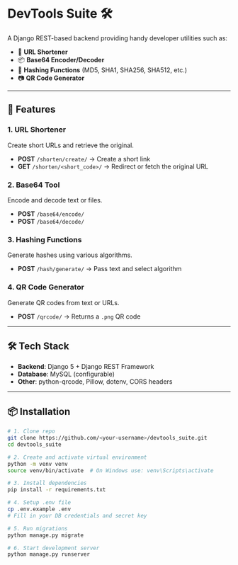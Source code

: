 # DevTools Suite 🛠️

A Django REST-based backend providing handy developer utilities such as:
- 🔗 **URL Shortener**
- 📦 **Base64 Encoder/Decoder**
- 🧾 **Hashing Functions** (MD5, SHA1, SHA256, SHA512, etc.)
- 📷 **QR Code Generator**

---

## 🚀 Features

### 1. URL Shortener
Create short URLs and retrieve the original.
- **POST** `/shorten/create/` → Create a short link
- **GET** `/shorten/<short_code>/` → Redirect or fetch the original URL

### 2. Base64 Tool
Encode and decode text or files.
- **POST** `/base64/encode/`
- **POST** `/base64/decode/`

### 3. Hashing Functions
Generate hashes using various algorithms.
- **POST** `/hash/generate/` → Pass text and select algorithm

### 4. QR Code Generator
Generate QR codes from text or URLs.
- **POST** `/qrcode/` → Returns a `.png` QR code

---

## 🛠️ Tech Stack
- **Backend**: Django 5 + Django REST Framework
- **Database**: MySQL (configurable)
- **Other**: python-qrcode, Pillow, dotenv, CORS headers

---

## 📦 Installation

```bash
# 1. Clone repo
git clone https://github.com/<your-username>/devtools_suite.git
cd devtools_suite

# 2. Create and activate virtual environment
python -m venv venv
source venv/bin/activate  # On Windows use: venv\Scripts\activate

# 3. Install dependencies
pip install -r requirements.txt

# 4. Setup .env file
cp .env.example .env
# Fill in your DB credentials and secret key

# 5. Run migrations
python manage.py migrate

# 6. Start development server
python manage.py runserver
